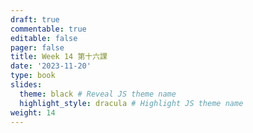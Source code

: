 ```yaml
---
draft: true
commentable: true
editable: false
pager: false
title: Week 14 第十六課
date: '2023-11-20'
type: book
slides:
  theme: black # Reveal JS theme name
  highlight_style: dracula # Highlight JS theme name
weight: 14
---
```


